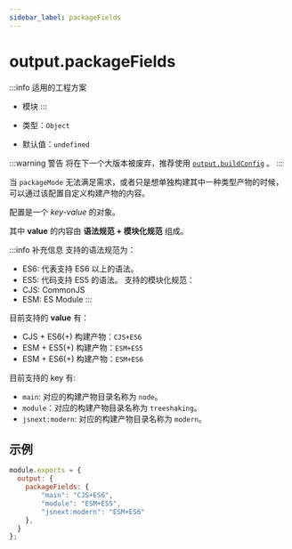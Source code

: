 ```yaml
---
sidebar_label: packageFields
---
```


# output.packageFields

:::info 适用的工程方案
* 模块
:::

* 类型：`Object`
* 默认值：`undefined`

:::warning 警告
将在下一个大版本被废弃，推荐使用 [`output.buildConfig`](/docs/apis/config/output/build-config) 。
:::

当 `packageMode` 无法满足需求，或者只是想单独构建其中一种类型产物的时候，可以通过该配置自定义构建产物的内容。

配置是一个 *key-value* 的对象。

其中 **value** 的内容由 **语法规范 + 模块化规范** 组成。

:::info 补充信息
支持的语法规范为：
- ES6: 代表支持 ES6 以上的语法。
- ES5: 代码支持 ES5 的语法。
支持的模块化规范：
- CJS: CommonJS
- ESM: ES Module
:::

目前支持的 **value** 有：

- CJS + ES6(+) 构建产物：`CJS+ES6`
- ESM + ES5(+) 构建产物：`ESM+ES5`
- ESM + ES6(+) 构建产物：`ESM+ES6`


目前支持的 key 有:

- `main`: 对应的构建产物目录名称为 `node`。
- `module`：对应的构建产物目录名称为 `treeshaking`。
- `jsnext:modern`: 对应的构建产物目录名称为 `modern`。


## 示例

``` javascript
module.exports = {
  output: {
    packageFields: {
        "main": "CJS+ES6",
        "module": "ESM+ES5",
        "jsnext:modern": "ESM+ES6"
    },
  }
};
```
